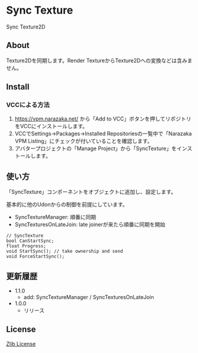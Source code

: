 # Sync Texture

Sync Texture2D

## About

Texture2Dを同期します。Render TextureからTexture2Dへの変換などは含みません。

## Install

### VCCによる方法

1. https://vpm.narazaka.net/ から「Add to VCC」ボタンを押してリポジトリをVCCにインストールします。
2. VCCでSettings→Packages→Installed Repositoriesの一覧中で「Narazaka VPM Listing」にチェックが付いていることを確認します。
3. アバタープロジェクトの「Manage Project」から「SyncTexture」をインストールします。

## 使い方

「SyncTexture」コンポーネントをオブジェクトに追加し、設定します。

基本的に他のUdonからの制御を前提にしています。

- SyncTextureManager: 順番に同期
- SyncTexturesOnLateJoin: late joinerが来たら順番に同期を開始

```
// SyncTexture
bool CanStartSync;
float Progress;
void StartSync(); // take ownership and send
void ForceStartSync();
```

## 更新履歴

- 1.1.0
  - add: SyncTextureManager / SyncTexturesOnLateJoin
- 1.0.0
  - リリース

## License

[Zlib License](LICENSE.txt)
